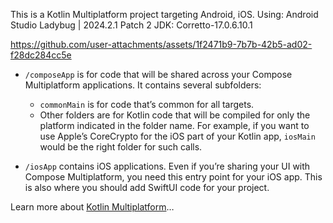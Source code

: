 This is a Kotlin Multiplatform project targeting Android, iOS.
Using:
Android Studio Ladybug | 2024.2.1 Patch 2
JDK: Corretto-17.0.6.10.1

https://github.com/user-attachments/assets/1f2471b9-7b7b-42b5-ad02-f28dc284cc5e




* `/composeApp` is for code that will be shared across your Compose Multiplatform applications.
  It contains several subfolders:
  - `commonMain` is for code that’s common for all targets.
  - Other folders are for Kotlin code that will be compiled for only the platform indicated in the folder name.
    For example, if you want to use Apple’s CoreCrypto for the iOS part of your Kotlin app,
    `iosMain` would be the right folder for such calls.

* `/iosApp` contains iOS applications. Even if you’re sharing your UI with Compose Multiplatform, 
  you need this entry point for your iOS app. This is also where you should add SwiftUI code for your project.


Learn more about [Kotlin Multiplatform](https://www.jetbrains.com/help/kotlin-multiplatform-dev/get-started.html)…
